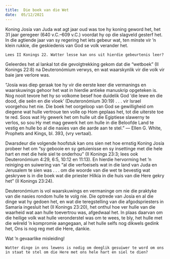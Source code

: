 ```yaml
---
title:  Die boek van die Wet
date:  05/12/2021
---
```


Koning Josía van Juda wat agt jaar oud was toe hy koning geword het, het 31 jaar geregeer (640 v.C.–609 v.C.) voordat hy op die slagveld gesterf het. In die agtiende jaar van sy regering het iets gebeur wat, ten minste vir ’n klein rukkie, die geskiedenis van God se volk verander het.

`Lees II Konings 22. Watter lesse kan ons uit hierdie gebeurtenis leer?`

Geleerdes het al lankal tot die gevolgtrekking gekom dat die “wetboek” (II Konings 22:8) na Deuteronómium verwys, en wat waarskynlik vir die volk vir baie jare verlore was.

“Josía was diep geraak toe hy vir die eerste keer die vermanings en waarskuwings gehoor het wat in hierdie antieke manuskrip opgeteken is.  Nog nooit tevore het hy so volkome besef hoe duidelik God ‘die lewe en die dood, die seën en die vloek’ (Deuteronómium 30:19) . . . vir Israel voorgehou het nie.  Die boek het oorgeloop van God se gewilligheid om diegene wat hulle vertroue ten volle op Hom geplaas het, tot die uiterste toe te red. Soos wat Hy gewerk het om hulle uit die Egiptiese slawerny te verlos, so sou Hy met mag gewerk het om hulle in die Beloofde Land te vestig en hulle bo al die nasies van die aarde aan te stel.” — Ellen G. White, Prophets and Kings, bl. 393, (vry vertaal).

Dwarsdeur die volgende hoofstuk kan ons sien net hoe ernstig Koning Josía probeer het om “sy gebooie en sy getuienisse en sy insettinge met die hele hart en met die hele siel te onderhou” (II Konings 23:3; lees ook Deuteronómium 4:29, 6:5, 10:12 en 11:13). En hierdie hervorming het ’n reiniging en suiwering van “al die verfoeisels wat in die land van Juda en Jerusalem te sien was . . . om die woorde van die wet te bevestig wat geskrywe is in die boek wat die priester Hilkía in die huis van die Here gekry het” (II Konings 23:24).

Deuteronómium is vol waarskuwings en vermaninge om nie die praktyke van die nasies rondom hulle te volg nie. Die optrede van Josía en al die dinge wat hy gedoen het, en wat die teregstelling van die afgodspriesters in Samaría ingesluit het (II Konings 23:20), het onthul hoe ver hulle van die waarheid wat aan hulle toevertrou was, afgedwaal het. In plaas daarvan om die heilige volk wat hulle veronderstel was om te wees, te bly, het hulle met die wêreld ’n kompromie aangegaan, al het hulle selfs nog dikwels gedink het, Ons is nog reg met die Here, dankie.

Wat ’n gevaarlike misleiding!

`Watter dinge in ons lewens is nodig om deeglik gesuiwer te word om ons in staat te stel om die Here met ons hele hart en siel te dien?`